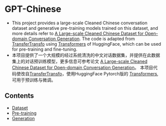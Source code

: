 # GPT-Chinese  
* This project provides a large-scale Cleaned Chinese conversation dataset and generative pre-training models trained 
on this dataset, and more details refer to [A Large-scale Cleaned Chinese Dataset for Open-domain Conversation Generation](). 
The code is adapted from [TransferTransfo](https://github.com/huggingface/transfer-learning-conv-ai) using 
[Transformers](https://github.com/huggingface/transformers) of HuggingFace, 
which can be used for pre-training and fine-tuning.
* 本项目提供了一个大规模的经过系统清洗的中文对话数据集，并提供在此数据集上的对话预训练模型，更多信息可参考论文 
[A Large-scale Cleaned Chinese Dataset for Open-domain Conversation Generation]()。
本项目代码使改自[TransferTransfo](https://github.com/huggingface/transfer-learning-conv-ai)，使用HuggingFace Pytorch版的
[Transformers](https://github.com/huggingface/transformers), 可用于预训练与微调。

## Contents
* [Dataset](##Dataset)
* [Pre-training](##Pre-training)
* [Generation](##Generation)

